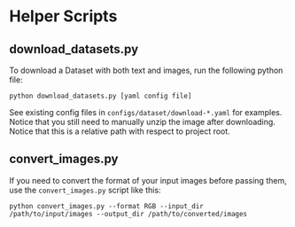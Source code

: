 # Helper Scripts

## download_datasets.py
To download a Dataset with both text and images, run the following python file:
```
python download_datasets.py [yaml config file]
```

See existing config files in `configs/dataset/download-*.yaml` for examples. Notice that you still need to manually unzip the image after downloading. Notice that this is a relative path with respect to project root.

## convert_images.py
If you need to convert the format of your input images before passing them, use the `convert_images.py` script like this:
```
python convert_images.py --format RGB --input_dir /path/to/input/images --output_dir /path/to/converted/images
```
